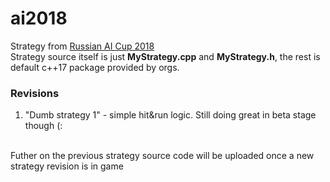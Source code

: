 # ai2018
Strategy from [Russian AI Cup 2018](http://russianaicup.ru)  
Strategy source itself is just **MyStrategy.cpp** and **MyStrategy.h**, the rest is default c++17 package provided by orgs.
### Revisions
1. "Dumb strategy 1" - simple hit&run logic. Still doing great in beta stage though (:
<br>
Futher on the previous strategy source code will be uploaded once a new strategy revision is in game
